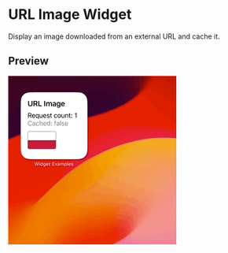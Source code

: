 # URL Image Widget

Display an image downloaded from an external URL and cache it.

## Preview

![URL Image Widget](../../Resources/Recordings/URLImageWidget.gif)
